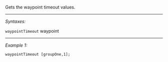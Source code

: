 Gets the waypoint timeout values.


---
*Syntaxes:*

`waypointTimeout` waypoint

---
*Example 1:*

```sqf
waypointTimeout [groupOne,1];
```